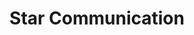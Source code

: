 ---
title: "Star Communication"
url: /karachi/star-communication-federal-capital-area-federal-b-area-punjab-colony-nazimabad-karachi-karachi-city-sindh-pakistan/
shop: shop
---